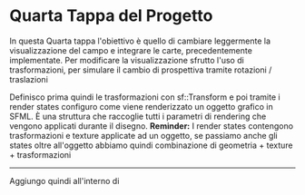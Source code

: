 # Quarta Tappa del Progetto

In questa Quarta tappa l'obiettivo è quello di cambiare leggermente la visualizzazione del campo e integrare le carte, precedentemente implementate. Per modificare la visualizzazione sfrutto l'uso di trasformazioni, per simulare il cambio di prospettiva tramite rotazioni / traslazioni

Definisco prima quindi le trasformazioni con sf::Transform e poi tramite i render states configuro come viene renderizzato un oggetto grafico in SFML. È una struttura che raccoglie tutti i parametri di rendering che vengono applicati durante il disegno.
**Reminder:** I render states contengono trasformazioni e texture applicate ad un oggetto, se passiamo anche gli states oltre all'oggetto abbiamo quindi combinazione di geometria + texture + trasformazioni

---

Aggiungo quindi all'interno di 